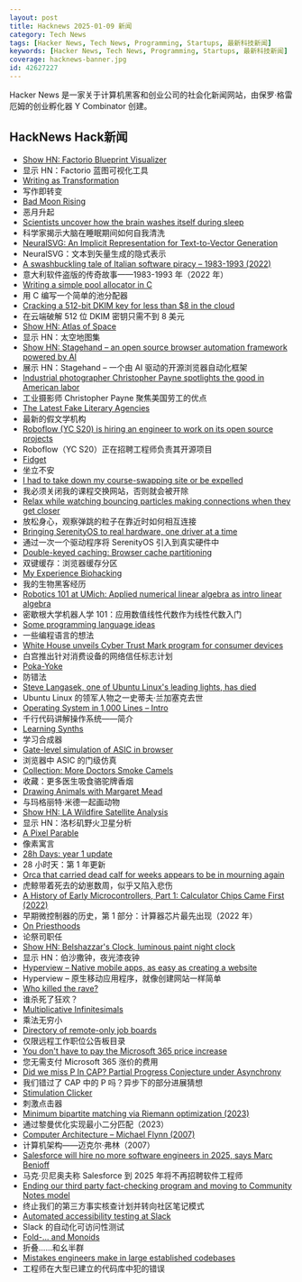 ```yaml
---
layout: post
title: Hacknews 2025-01-09 新闻
category: Tech News
tags: [Hacker News, Tech News, Programming, Startups, 最新科技新闻]
keywords: [Hacker News, Tech News, Programming, Startups, 最新科技新闻]
coverage: hacknews-banner.jpg
id: 42627227
---
```


Hacker News 是一家关于计算机黑客和创业公司的社会化新闻网站，由保罗·格雷厄姆的创业孵化器 Y Combinator 创建。

## HackNews Hack新闻

- [Show HN: Factorio Blueprint Visualizer](https://github.com/piebro/factorio-blueprint-visualizer)
- 显示 HN：Factorio 蓝图可视化工具
- [Writing as Transformation](https://www.newyorker.com/culture/the-weekend-essay/writing-as-transformation-louise-gluck)
- 写作即转变
- [Bad Moon Rising](https://archaeology.org/issues/january-february-2025/digs-discoveries/bad-moon-rising/)
- 恶月升起
- [Scientists uncover how the brain washes itself during sleep](https://www.science.org/content/article/scientists-uncover-how-brain-washes-itself-during-sleep)
- 科学家揭示大脑在睡眠期间如何自我清洗
- [NeuralSVG: An Implicit Representation for Text-to-Vector Generation](https://sagipolaczek.github.io/NeuralSVG/)
- NeuralSVG：文本到矢量生成的隐式表示
- [A swashbuckling tale of Italian software piracy – 1983-1993 (2022)](https://genesistemple.com/a-swashbuckling-tale-of-italian-software-piracy-1983-1993)
- 意大利软件盗版的传奇故事——1983-1993 年（2022 年）
- [Writing a simple pool allocator in C](https://8dcc.github.io/programming/pool-allocator.html)
- 用 C 编写一个简单的池分配器
- [Cracking a 512-bit DKIM key for less than $8 in the cloud](https://dmarcchecker.app/articles/crack-512-bit-dkim-rsa-key)
- 在云端破解 512 位 DKIM 密钥只需不到 8 美元
- [Show HN: Atlas of Space](https://atlasof.space/)
- 显示 HN：太空地图集
- [Show HN: Stagehand – an open source browser automation framework powered by AI](https://github.com/browserbase/stagehand)
- 展示 HN：Stagehand – 一个由 AI 驱动的开源浏览器自动化框架
- [Industrial photographer Christopher Payne spotlights the good in American labor](https://www.scopeofwork.net/the-honorable-parts/)
- 工业摄影师 Christopher Payne 聚焦美国劳工的优点
- [The Latest Fake Literary Agencies](https://writerbeware.blog/2024/08/16/the-latest-fake-literary-agencies/)
- 最新的假文学机构
- [Roboflow (YC S20) is hiring an engineer to work on its open source projects](https://www.ycombinator.com/companies/roboflow/jobs/cHrnmMH-open-source-software-engineer)
- Roboflow（YC S20）正在招聘工程师负责其开源项目
- [Fidget](https://www.mattkeeter.com/projects/fidget/)
- 坐立不安
- [I had to take down my course-swapping site or be expelled](https://www.linkedin.com/posts/jdkaim_github-jdkaimhuskyswap-huskyswap-project-activity-7282609173316415488-1jdb)
- 我必须关闭我的课程交换网站，否则就会被开除
- [Relax while watching bouncing particles making connections when they get closer](https://tiki.li/apps/particles.html?v=2501a)
- 放松身心，观察弹跳的粒子在靠近时如何相互连接
- [Bringing SerenityOS to real hardware, one driver at a time](https://sdomi.pl/weblog/23-serenityos-realhw/)
- 通过一次一个驱动程序将 SerenityOS 引入到真实硬件中
- [Double-keyed caching: Browser cache partitioning](https://addyosmani.com/blog/double-keyed-caching/)
- 双键缓存：浏览器​​缓存分区
- [My Experience Biohacking](https://vale.rocks/posts/my-experience-biohacking)
- 我的生物黑客经历
- [Robotics 101 at UMich: Applied numerical linear algebra as intro linear algebra](https://robotics.umich.edu/academics/courses/course-offerings/rob101-fall-2020/)
- 密歇根大学机器人学 101：应用数值线性代数作为线性代数入门
- [Some programming language ideas](https://jerf.org/iri/post/2025/programming_language_ideas/)
- 一些编程语言的想法
- [White House unveils Cyber Trust Mark program for consumer devices](https://www.nextgov.com/cybersecurity/2025/01/white-house-unveils-cyber-trust-mark-program-consumer-devices/401991/)
- 白宫推出针对消费设备的网络信任标志计划
- [Poka-Yoke](https://en.wikipedia.org/wiki/Poka-yoke)
- 防错法
- [Steve Langasek, one of Ubuntu Linux's leading lights, has died](https://thenewstack.io/steve-langasek-one-of-ubuntu-linuxs-leading-lights-has-died/)
- Ubuntu Linux 的领军人物之一史蒂夫·兰加塞克去世
- [Operating System in 1,000 Lines – Intro](https://operating-system-in-1000-lines.vercel.app/en)
- 千行代码讲解操作系统——简介
- [Learning Synths](https://learningsynths.ableton.com)
- 学习合成器
- [Gate-level simulation of ASIC in browser](https://znah.net/tt09/)
- 浏览器中 ASIC 的门级仿真
- [Collection: More Doctors Smoke Camels](https://tobacco.stanford.edu/cigarettes/doctors-smoking/more-doctors-smoke-camels/)
- 收藏：更多医生吸食骆驼牌香烟
- [Drawing Animals with Margaret Mead](https://www.psychologytoday.com/intl/blog/impromptu-man/202412/drawing-animals-with-margaret-mead)
- 与玛格丽特·米德一起画动物
- [Show HN: LA Wildfire Satellite Analysis](https://github.com/xingyzt/fire)
- 显示 HN：洛杉矶野火卫星分析
- [A Pixel Parable](https://olano.dev/blog/a-pixel-parable/)
- 像素寓言
- [28h Days: year 1 update](https://sidhion.com/blog/28h_days_update_1/)
- 28 小时天：第 1 年更新
- [Orca that carried dead calf for weeks appears to be in mourning again](https://www.nytimes.com/2025/01/02/us/mother-orca-tahlequah-calf-dead.html)
- 虎鲸带着死去的幼崽数周，似乎又陷入悲伤
- [A History of Early Microcontrollers, Part 1: Calculator Chips Came First (2022)](https://www.eejournal.com/article/a-history-of-early-microcontrollers-part-1-calculator-chips-came-first/)
- 早期微控制器的历史，第 1 部分：计算器芯片最先出现（2022 年）
- [On Priesthoods](https://www.astralcodexten.com/p/on-priesthoods)
- 论祭司职任
- [Show HN: Belshazzar's Clock, luminous paint night clock](https://blog.karliner.net/projects/belshazzars-clock/)
- 显示 HN：伯沙撒钟，夜光漆夜钟
- [Hyperview – Native mobile apps, as easy as creating a website](https://hyperview.org/)
- Hyperview – 原生移动应用程序，就像创建网站一样简单
- [Who killed the rave?](https://www.ft.com/content/2138e940-0c81-44b0-87a7-325f278413e1)
- 谁杀死了狂欢？
- [Multiplicative Infinitesimals](https://github.com/Ericson2314/baccumulation/blob/main/math/multiplicative-infinitesimals.md)
- 乘法无穷小
- [Directory of remote-only job boards](https://www.jobsearchdb.com/job-board-categories/remote-only)
- 仅限远程工作职位公告板目录
- [You don't have to pay the Microsoft 365 price increase](https://www.consumer.org.nz/articles/you-don-t-have-to-pay-the-microsoft-365-price-increase)
- 您无需支付 Microsoft 365 涨价的费用
- [Did we miss P In CAP? Partial Progress Conjecture under Asynchrony](https://arxiv.org/abs/2501.00021)
- 我们错过了 CAP 中的 P 吗？异步下的部分进展猜想
- [Stimulation Clicker](https://neal.fun/stimulation-clicker/)
- 刺激点击器
- [Minimum bipartite matching via Riemann optimization (2023)](https://ocramz.github.io/posts/2023-12-21-assignment-riemann-opt.html)
- 通过黎曼优化实现最小二分匹配（2023）
- [Computer Architecture – Michael Flynn (2007)](https://onlinelibrary.wiley.com/doi/full/10.1002/9780470050118.ecse071)
- 计算机架构——迈克尔·弗林（2007）
- [Salesforce will hire no more software engineers in 2025, says Marc Benioff](https://www.salesforceben.com/salesforce-will-hire-no-more-software-engineers-in-2025-says-marc-benioff/)
- 马克·贝尼奥夫称 Salesforce 到 2025 年将不再招聘软件工程师
- [Ending our third party fact-checking program and moving to Community Notes model](https://about.fb.com/news/2025/01/meta-more-speech-fewer-mistakes/)
- 终止我们的第三方事实核查计划并转向社区笔记模式
- [Automated accessibility testing at Slack](https://slack.engineering/automated-accessibility-testing-at-slack/)
- Slack 的自动化可访问性测试
- [Fold-... and Monoids](http://funcall.blogspot.com/2025/01/fold-and-monoids.html)
- 折叠......和幺半群
- [Mistakes engineers make in large established codebases](https://www.seangoedecke.com/large-established-codebases/)
- 工程师在大型已建立的代码库中犯的错误

